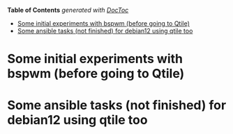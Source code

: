 <!-- START doctoc generated TOC please keep comment here to allow auto update -->
<!-- DON'T EDIT THIS SECTION, INSTEAD RE-RUN doctoc TO UPDATE -->
**Table of Contents**  *generated with [DocToc](https://github.com/thlorenz/doctoc)*

- [Some initial experiments with bspwm (before going to Qtile)](#some-initial-experiments-with-bspwm-before-going-to-qtile)
- [Some ansible tasks (not finished) for debian12 using qtile too](#some-ansible-tasks-not-finished-for-debian12-using-qtile-too)

<!-- END doctoc generated TOC please keep comment here to allow auto update -->

# Some initial experiments with bspwm (before going to Qtile)

# Some ansible tasks (not finished) for debian12 using qtile too
